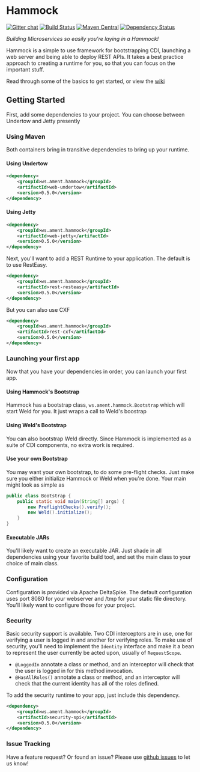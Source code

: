Hammock
=======

[![Gitter chat](https://badges.gitter.im/hammock-project/gitter.png)](https://gitter.im/hammock-project/Lobby)
[![Build Status](https://travis-ci.org/hammock-project/hammock.png)](https://travis-ci.org/hammock-project/hammock)
[![Maven Central](https://maven-badges.herokuapp.com/maven-central/ws.ament.hammock/hammock/badge.png?style=flat)](http://search.maven.org/#search%7Cga%7C1%7Cws.ament.hammock)
[![Dependency Status](https://www.versioneye.com/user/projects/583af3ebe7cea00045b893ad/badge.svg?style=flat)](https://www.versioneye.com/user/projects/583af3ebe7cea00045b893ad)

_Building Microservices so easily you're laying in a Hammock!_

Hammock is a simple to use framework for bootstrapping CDI, launching a web server and being able to deploy REST APIs.  It takes a best practice approach to creating a runtime for you, so that you can focus on the important stuff.

Read through some of the basics to get started, or view the [wiki](https://github.com/hammock-project/hammock/wiki)

## Getting Started

First, add some dependencies to your project.  You can choose between Undertow and Jetty presently

### Using Maven

Both containers bring in transitive dependencies to bring up your runtime.

#### Using Undertow

```xml
<dependency>
    <groupId>ws.ament.hammock</groupId>
    <artifactId>web-undertow</artifactId>
    <version>0.5.0</version>
</dependency>
```

#### Using Jetty

```xml
<dependency>
    <groupId>ws.ament.hammock</groupId>
    <artifactId>web-jetty</artifactId>
    <version>0.5.0</version>
</dependency>
```

Next, you'll want to add a REST Runtime to your application.  The default is to use RestEasy.

```xml
<dependency>
    <groupId>ws.ament.hammock</groupId>
    <artifactId>rest-resteasy</artifactId>
    <version>0.5.0</version>
</dependency>
```

But you can also use CXF

```xml
<dependency>
    <groupId>ws.ament.hammock</groupId>
    <artifactId>rest-cxf</artifactId>
    <version>0.5.0</version>
</dependency>
```

### Launching your first app

Now that you have your dependencies in order, you can launch your first app.  

#### Using Hammock's Bootstrap

Hammock has a bootstrap class, `ws.ament.hammock.Bootstrap` which will start Weld for you.  It just wraps a call to Weld's boostrap

#### Using Weld's Bootstrap

You can also bootstrap Weld directly.  Since Hammock is implemented as a suite of CDI components, no extra work is required.

#### Use your own Bootstrap

You may want your own bootstrap, to do some pre-flight checks.  Just make sure you either initialize Hammock or Weld when you're done.  Your main might look as simple as

```java
public class Bootstrap {
    public static void main(String[] args) {
        new PreflightChecks().verify();
        new Weld().initialize();
    }
}
```

#### Executable JARs

You'll likely want to create an executable JAR.  Just shade in all dependencies using your favorite build tool, and set the main class to your choice of main class.

### Configuration

Configuration is provided via Apache DeltaSpike.  The default configuration uses port 8080 for your webserver and /tmp for your static file directory.  You'll likely want to configure those for your project.

### Security

Basic security support is available.  Two CDI interceptors are in use, one for verifying a user is logged in and another for verifying roles.  To make use of security, you'll need to implement the `Identity` interface and make it a bean to represent the user currently be acted upon, usually of `RequestScope`.  
* `@LoggedIn` annotate a class or method, and an interceptor will check that the user is logged in for this method invocation.
* `@HasAllRoles()` annotate a class or method, and an interceptor will check that the current identity has all of the roles defined.

To add the security runtime to your app, just include this dependency.

```xml
<dependency>
    <groupId>ws.ament.hammock</groupId>
    <artifactId>security-spi</artifactId>
    <version>0.5.0</version>
</dependency>
```

### Issue Tracking

Have a feature request? Or found an issue? Please use [github issues](https://github.com/hammock-project/hammock/issues) to let us know!
